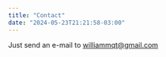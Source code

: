```yaml
---
title: "Contact"
date: "2024-05-23T21:21:58-03:00"
---
```


Just send an e-mail to [williammqt@gmail.com](mailto:williammqt@gmail.com)